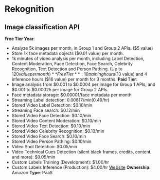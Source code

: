 # Rekognition
## Image classification API
**Free Tier Year**: 
- Analyze 5k images per month, in Group 1 and Group 2 APIs. ($5 value)
- Store 1k face metadata objects ($0.01 value) per month.
- 1k minutes of video analysis per month, including Label Detection, Content Moderation, Face Detection, Face Search, Celebrity Recognition, Text Detection and Person Pathing. (Up to $120 value per month)
**Free Tier**: 10 training hours ($10 value) and 4 inference hours ($16 value) per month for 3 months.
**Paid Tier**: 
- Image analysis from $0.001 to $0.0004 per image for Group 1 APIs, and $0.001 to $0.00025 per image for Group 2 APIs.
- Face metadata storage: $0.00001/face metadata per month
- Streaming Label detection: $0.00817/min ($0.49/hr)
- Stored Video Label Detection: $0.10/min
- Streaming Face search: $0.12/min
- Stored Video Face Detection: $0.10/min
- Stored Video Content Moderation: $0.10/min
- Stored Video Text Detection: $0.10/min
- Stored Video Celebrity Recognition: $0.10/min
- Stored Video Face Search: $0.10/min
- Stored Video Person Pathing: $0.10/min
- Video Shot Detection: $0.05/min
- Video Technical Cues Detection (silent black frames, credits, content, and more): $0.05/min
- Custom Labels Training (Development): $1.00/hr
- Custom Labels Inference (Production): $4.00/hr
[Website](https://aws.amazon.com/rekognition/)
**Ownership**: Amazon
**Type**: PaaS
